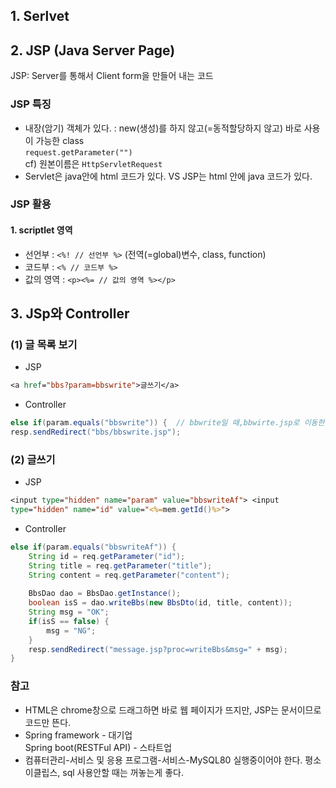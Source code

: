 ## 1. Serlvet


## 2. JSP (Java Server Page)

JSP: Server를 통해서 Client form을 만들어 내는 코드
### JSP 특징    
- 내장(암기) 객체가 있다. : new(생성)를 하지 않고(=동적할당하지 않고) 바로 사용이 가능한 class   
```request.getParameter("")```   
cf) 원본이름은 ```HttpServletRequest```  
- Servlet은 java안에 html 코드가 있다. VS JSP는 html 안에 java 코드가 있다.
<!-- [참고](JSP/sample)-->
### JSP 활용
#### 1. scriptlet 영역  
- 선언부 : ```<%! // 선언부 %>``` (전역(=global)변수, class, function)  
- 코드부 : ```<% // 코드부 %>```  
- 값의 영역 : ```<p><%= // 값의 영역 %></p>```
<!-- [참고](JSP/sample1)-->

## 3. JSp와 Controller
### (1) 글 목록 보기
- JSP   
```jsp
<a href="bbs?param=bbswrite">글쓰기</a>
```   
- Controller
```java
else if(param.equals("bbswrite")) {  // bbwrite일 때,bbwirte.jsp로 이동한다.
resp.sendRedirect("bbs/bbswrite.jsp");
```
### (2) 글쓰기
- JSP
```jsp
<input type="hidden" name="param" value="bbswriteAf"> <input
type="hidden" name="id" value="<%=mem.getId()%>">
```
- Controller  
```java
else if(param.equals("bbswriteAf")) {
	String id = req.getParameter("id");
	String title = req.getParameter("title");
	String content = req.getParameter("content");
			
	BbsDao dao = BbsDao.getInstance();
	boolean isS = dao.writeBbs(new BbsDto(id, title, content));
	String msg = "OK";
	if(isS == false) {
		msg = "NG";
	}
	resp.sendRedirect("message.jsp?proc=writeBbs&msg=" + msg);	
}
```
### 참고  
- HTML은 chrome창으로 드래그하면 바로 웹 페이지가 뜨지만, JSP는 문서이므로 코드만 뜬다.  
- Spring framework - 대기업  
  Spring boot(RESTFul API) - 스타트업 
- 컴퓨터관리-서비스 및 응용 프로그램-서비스-MySQL80 실행중이어야 한다. 평소 이클립스, sql 사용안할 때는 꺼놓는게 좋다.  
